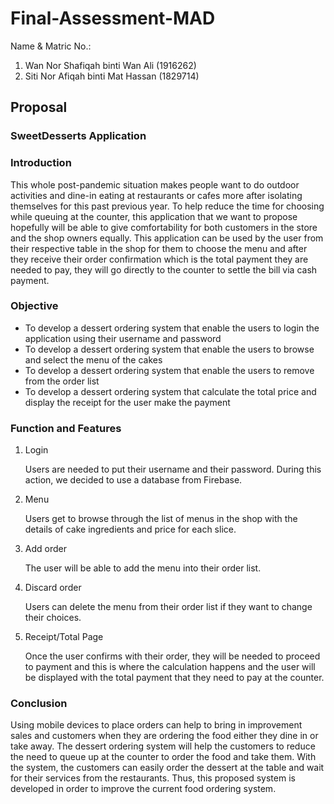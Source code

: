 # Final-Assessment-MAD

Name & Matric No.:

1. Wan Nor Shafiqah binti Wan Ali (1916262)
2. Siti Nor Afiqah binti Mat Hassan (1829714)

## Proposal

### SweetDesserts Application

### Introduction
This whole post-pandemic situation makes people want to do outdoor activities and dine-in eating at restaurants or cafes more after isolating themselves for this past previous year. To help reduce the time for choosing while queuing at the counter, this application that we want to propose hopefully will be able to give comfortability for both customers in the store and the shop owners equally. This application can be used by the user from their respective table in the shop for them to choose the menu and after they receive their order confirmation which is the total payment they are needed to pay, they will go directly to the counter to settle the bill via cash payment.   

### Objective
- To develop a dessert ordering system that enable the users to login the application using their username and password
- To develop a dessert ordering system that enable the users to browse and select  the menu of the cakes
- To develop  a dessert ordering system that enable the users to remove from the order list
- To develop a dessert ordering system that calculate the total price and display the receipt for the user make the payment

### Function and Features
1. Login

    Users are needed to put their username and their password. During this action, we decided to use a database from Firebase.
2. Menu

    Users get to browse through the list of menus in the shop with the details of cake ingredients and price for each slice.
3. Add order

    The user will be able to add the menu into their order list. 
4. Discard order

    Users can delete the menu from their order list if they want to change their choices. 
5. Receipt/Total Page

    Once the user confirms with their order, they will be needed to proceed to payment and this is where the calculation happens and the user will be displayed with the      total payment that they need to pay at the counter. 

### Conclusion
Using mobile devices to place orders can help to bring in improvement sales and customers when they are ordering the food either they dine in or take away. The dessert ordering system will help the customers  to reduce the need to queue up at the counter to order the food and take them. With the system, the customers can easily order the dessert at the table and wait for their services from the restaurants. Thus, this proposed system is developed in order to improve the current food ordering system.
